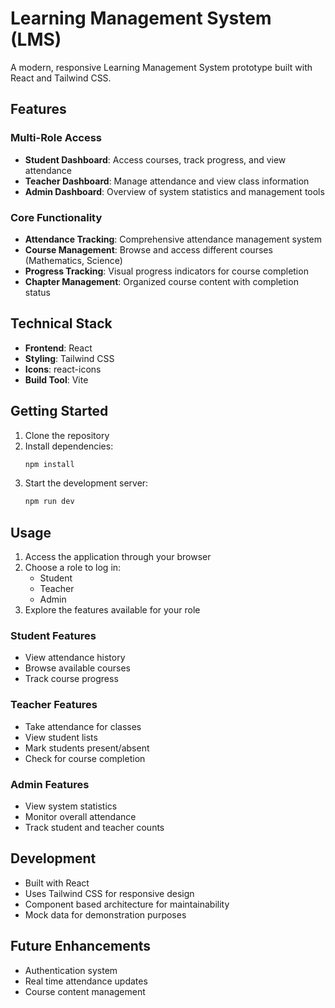 # Learning Management System (LMS)

A modern, responsive Learning Management System prototype built with React and Tailwind CSS.

## Features

### Multi-Role Access

- **Student Dashboard**: Access courses, track progress, and view attendance
- **Teacher Dashboard**: Manage attendance and view class information
- **Admin Dashboard**: Overview of system statistics and management tools

### Core Functionality

- **Attendance Tracking**: Comprehensive attendance management system
- **Course Management**: Browse and access different courses (Mathematics, Science)
- **Progress Tracking**: Visual progress indicators for course completion
- **Chapter Management**: Organized course content with completion status

## Technical Stack

- **Frontend**: React
- **Styling**: Tailwind CSS
- **Icons**: react-icons
- **Build Tool**: Vite

## Getting Started

1. Clone the repository
2. Install dependencies:
   ```bash
   npm install
   ```
3. Start the development server:
   ```bash
   npm run dev
   ```

## Usage

1. Access the application through your browser
2. Choose a role to log in:
   - Student
   - Teacher
   - Admin
3. Explore the features available for your role

### Student Features

- View attendance history
- Browse available courses
- Track course progress

### Teacher Features

- Take attendance for classes
- View student lists
- Mark students present/absent
- Check for course completion

### Admin Features

- View system statistics
- Monitor overall attendance
- Track student and teacher counts

## Development

- Built with React
- Uses Tailwind CSS for responsive design
- Component based architecture for maintainability
- Mock data for demonstration purposes

## Future Enhancements

- Authentication system
- Real time attendance updates
- Course content management

